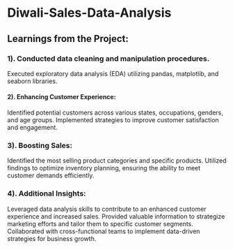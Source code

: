 # Diwali-Sales-Data-Analysis
## Learnings from the Project:

### 1). Conducted data cleaning and manipulation procedures.
Executed exploratory data analysis (EDA) utilizing pandas, matplotlib, and seaborn libraries.

#### 2). Enhancing Customer Experience:

Identified potential customers across various states, occupations, genders, and age groups.
Implemented strategies to improve customer satisfaction and engagement.

### 3). Boosting Sales:

Identified the most selling product categories and specific products.
Utilized findings to optimize inventory planning, ensuring the ability to meet customer demands efficiently.
### 4). Additional Insights:

Leveraged data analysis skills to contribute to an enhanced customer experience and increased sales.
Provided valuable information to strategize marketing efforts and tailor them to specific customer segments.
Collaborated with cross-functional teams to implement data-driven strategies for business growth.
